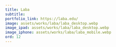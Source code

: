 ```yaml
---
title: Laba 
subtitle: 
portfolio_link: https://laba.edu/
image: assets/works/laba/laba_desktop.webp
image_ipad: assets/works/laba/laba_desktop.webp
image_iphone: assets/works/laba/laba_mobile.webp
ord: 12
---
```


